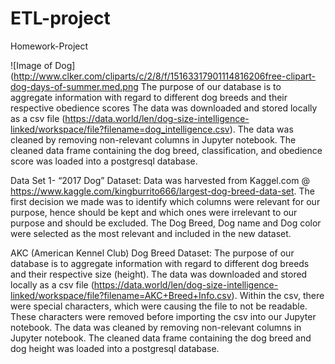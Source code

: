 # ETL-project
Homework-Project


![Image of Dog](http://www.clker.com/cliparts/c/2/8/f/15163317901114816206free-clipart-dog-days-of-summer.med.png
    The purpose of our database is to aggregate information with regard to different dog breeds and their respective obedience scores   The data was downloaded and stored locally as a csv file (https://data.world/len/dog-size-intelligence-linked/workspace/file?filename=dog_intelligence.csv).    The data was cleaned by removing non-relevant columns in Jupyter notebook.    The cleaned data frame containing the dog breed, classification, and obedience score was loaded into a postgresql database.
    
    
  Data Set 1- “2017 Dog” Dataset:
    Data was harvested from Kaggel.com @ https://www.kaggle.com/kingburrito666/largest-dog-breed-data-set. The first decision we made was to identify which columns were relevant for our purpose, hence should be kept and which ones were irrelevant to our purpose and should be excluded. The Dog Breed, Dog name and Dog color were selected as the most relevant and included in the new dataset.
    
    
  AKC (American Kennel Club) Dog Breed Dataset:
    The purpose of our database is to aggregate information with regard to different dog breeds and their respective size (height). The data was downloaded and stored locally as a csv file (https://data.world/len/dog-size-intelligence-linked/workspace/file?filename=AKC+Breed+Info.csv). Within the csv, there were special characters, which were causing the file to not be readable. These characters were removed before importing the csv into our Jupyter notebook. The data was cleaned by removing non-relevant columns in Jupyter notebook. The cleaned data frame containing the dog breed and dog height was loaded into a postgresql database.
